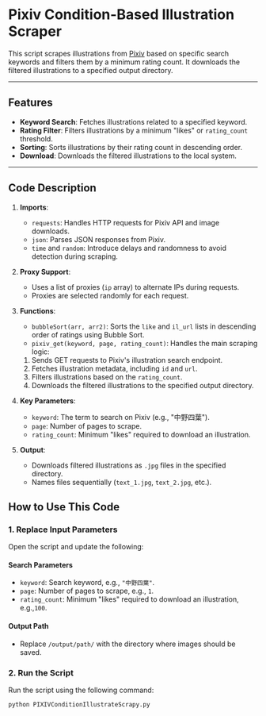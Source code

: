 # Pixiv Condition-Based Illustration Scraper

This script scrapes illustrations from [Pixiv](https://www.pixiv.net/) based on specific search keywords and filters them by a minimum rating count. It downloads the filtered illustrations to a specified output directory.

---

## Features

- **Keyword Search**: Fetches illustrations related to a specified keyword.
- **Rating Filter**: Filters illustrations by a minimum "likes" or `rating_count` threshold.
- **Sorting**: Sorts illustrations by their rating count in descending order.
- **Download**: Downloads the filtered illustrations to the local system.

---

## Code Description

1. **Imports**:
   - `requests`: Handles HTTP requests for Pixiv API and image downloads.
   - `json`: Parses JSON responses from Pixiv.
   - `time` and `random`: Introduce delays and randomness to avoid detection during scraping.

2. **Proxy Support**:
   - Uses a list of proxies (`ip` array) to alternate IPs during requests.
   - Proxies are selected randomly for each request.

3. **Functions**:
   - `bubbleSort(arr, arr2)`: Sorts the `like` and `il_url` lists in descending order of ratings using Bubble Sort.
   - `pixiv_get(keyword, page, rating_count)`: Handles the main scraping logic:
   1. Sends GET requests to Pixiv's illustration search endpoint.
   2. Fetches illustration metadata, including `id` and `url`.
   3. Filters illustrations based on the `rating_count`.
   4. Downloads the filtered illustrations to the specified output directory.

4. **Key Parameters**:
   - `keyword`: The term to search on Pixiv (e.g., "中野四葉").
   - `page`: Number of pages to scrape.
   - `rating_count`: Minimum "likes" required to download an illustration.

5. **Output**:
   - Downloads filtered illustrations as `.jpg` files in the specified directory.
   - Names files sequentially (`text_1.jpg`, `text_2.jpg`, etc.).

## How to Use This Code

### 1. Replace Input Parameters

Open the script and update the following:

#### Search Parameters

- `keyword`: Search keyword, e.g., `"中野四葉"`.
- `page`: Number of pages to scrape, e.g., `1`.
- `rating_count`: Minimum "likes" required to download an illustration, e.g.,`100`.

#### Output Path

- Replace `/output/path/` with the directory where images should be saved.


### 2. Run the Script
Run the script using the following command:
```
python PIXIVConditionIllustrateScrapy.py
```
